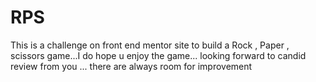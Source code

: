 # RPS
This is a challenge on front end mentor site to build a Rock , Paper , scissors game...I do hope u enjoy the game... looking forward to candid review from you ... there are always room for improvement
